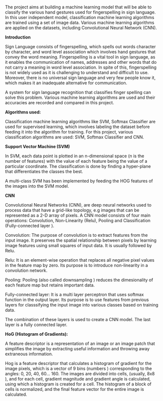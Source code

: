 The project aims at building a machine learning model that will be able to classify the various hand gestures used for fingerspelling in sign language. In this user independent model, classification machine learning algorithms are trained using a set of image data. Various machine learning algorithms are applied on the datasets, including Convolutional Neural Network (CNN). 

<b>Introduction</b>

Sign Language consists of fingerspelling, which spells out words character by character, and word level association which involves hand gestures that convey the word meaning. Fingerspelling is a vital tool in sign language, as it enables the communication of names, addresses and other words that do not carry a meaning in word level association. In spite of this, fingerspelling is not widely used as it is challenging to understand and difficult to use. Moreover, there is no universal sign language and very few people know it, which makes it an inadequate alternative for communication.  

A system for sign language recognition that classifies finger spelling can solve this problem. Various machine learning algorithms are used and their accuracies are recorded and compared in this project.

<b>Algorithms used:</b>

Classification machine learning algorithms like SVM, Softmax Classifier are used for supervised learning, which involves labeling the dataset before feeding it into the algorithm for training. For this project, various classification algorithms are used: SVM, Softmax Classifier and CNN.

<b>Support Vector Machine (SVM) </b> 

In SVM, each data point is plotted in an n-dimensional space (n is the number of features) with the value of each feature being the value of a particular coordinate. The classification is done by finding a hyper-plane that differentiates the classes the best.

A multi-class SVM has been implemented by feeding the HOG features of the images into the SVM model.

<b>CNN</b>

Convolutional Neural Networks (CNN), are deep neural networks used to process data that have a grid-like topology, e.g images that can be represented as a 2-D array of pixels. A CNN model consists of four main operations: Convolution, Non-Linearity (Relu), Pooling and Classification (Fully-connected layer ).  

Convolution: The purpose of convolution is to extract features from the input image. It preserves the spatial relationship between pixels by learning image features using small squares of input data. It is usually followed by Relu.

Relu: It is an element-wise operation that replaces all negative pixel values in the feature map by zero. Its purpose is to introduce non-linearity in a convolution network.

Pooling: Pooling (also called downsampling ) reduces the dimesionality of each feature map but retains important data.

Fully-connected layer: It is a multi layer perceptron that uses softmax function in the output layer. Its purpose is to use features from previous layers for classsifying the input image into various classes based on training data.  

The combination of these layers is used to create a CNN model. The last layer is a fully connected layer.

<b>HoG (Histogram of Gradients):</b> 

 A feature descriptor is a representation of an image or an image patch that simplifies the image by extracting useful information and throwing away extraneous information.

 Hog is a feature descriptor that calculates a histogram of gradient for the image pixels, which is a vector of 9 bins (numbers ) corresponding to the angles: 0, 20, 40, 60... 160. The images are divided into cells, (usually, 8x8 ), and for each cell, gradient magnitude and gradient angle is calculated, using which a histogram is created for a cell. The histogram of a block of cells is normalized, and the final feature vector for the entire image is calculated.
